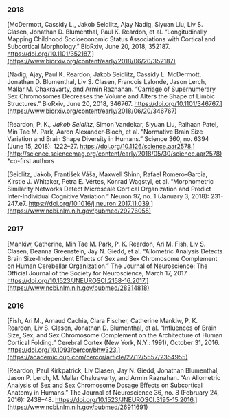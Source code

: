 ### 2018
[McDermott, Cassidy L., Jakob Seidlitz, Ajay Nadig, Siyuan Liu, Liv S. Clasen, Jonathan D. Blumenthal, Paul K. Reardon, et al. “Longitudinally Mapping Childhood Socioeconomic Status Associations with Cortical and Subcortical Morphology.” BioRxiv, June 20, 2018, 352187. https://doi.org/10.1101/352187.](https://www.biorxiv.org/content/early/2018/06/20/352187) 


[Nadig, Ajay, Paul K. Reardon, Jakob Seidlitz, Cassidy L. McDermott, Jonathan D. Blumenthal, Liv S. Clasen, Francois Lalonde, Jason Lerch, Mallar M. Chakravarty, and Armin Raznahan. “Carriage of Supernumerary Sex Chromosomes Decreases the Volume and Alters the Shape of Limbic Structures.” BioRxiv, June 20, 2018, 346767. https://doi.org/10.1101/346767.](https://www.biorxiv.org/content/early/2018/06/20/346767)  


[Reardon, P. K.*, Jakob Seidlitz*, Simon Vandekar, Siyuan Liu, Raihaan Patel, Min Tae M. Park, Aaron Alexander-Bloch, et al. “Normative Brain Size Variation and Brain Shape Diversity in Humans.” Science 360, no. 6394 (June 15, 2018): 1222–27. https://doi.org/10.1126/science.aar2578.](http://science.sciencemag.org/content/early/2018/05/30/science.aar2578)  
*co-first authors  


[Seidlitz, Jakob, František Váša, Maxwell Shinn, Rafael Romero-Garcia, Kirstie J. Whitaker, Petra E. Vértes, Konrad Wagstyl, et al. “Morphometric Similarity Networks Detect Microscale Cortical Organization and Predict Inter-Individual Cognitive Variation.” Neuron 97, no. 1 (January 3, 2018): 231-247.e7. https://doi.org/10.1016/j.neuron.2017.11.039.](https://www.ncbi.nlm.nih.gov/pubmed/29276055)



### 2017
[Mankiw, Catherine, Min Tae M. Park, P. K. Reardon, Ari M. Fish, Liv S. Clasen, Deanna Greenstein, Jay N. Giedd, et al. “Allometric Analysis Detects Brain Size-Independent Effects of Sex and Sex Chromosome Complement on Human Cerebellar Organization.” The Journal of Neuroscience: The Official Journal of the Society for Neuroscience, March 17, 2017. https://doi.org/10.1523/JNEUROSCI.2158-16.2017.](https://www.ncbi.nlm.nih.gov/pubmed/28314818) 



### 2016
[Fish, Ari M., Arnaud Cachia, Clara Fischer, Catherine Mankiw, P. K. Reardon, Liv S. Clasen, Jonathan D. Blumenthal, et al. “Influences of Brain Size, Sex, and Sex Chromosome Complement on the Architecture of Human Cortical Folding.” Cerebral Cortex (New York, N.Y.: 1991), October 31, 2016. https://doi.org/10.1093/cercor/bhw323.](https://academic.oup.com/cercor/article/27/12/5557/2354955)  


[Reardon, Paul Kirkpatrick, Liv Clasen, Jay N. Giedd, Jonathan Blumenthal, Jason P. Lerch, M. Mallar Chakravarty, and Armin Raznahan. “An Allometric Analysis of Sex and Sex Chromosome Dosage Effects on Subcortical Anatomy in Humans.” The Journal of Neuroscience 36, no. 8 (February 24, 2016): 2438–48. https://doi.org/10.1523/JNEUROSCI.3195-15.2016.](https://www.ncbi.nlm.nih.gov/pubmed/26911691)





